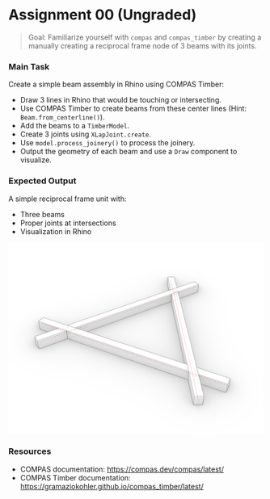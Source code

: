 # Assignment 00 (Ungraded)

> Goal: Familiarize yourself with `compas` and `compas_timber` by creating a manually creating a reciprocal frame node of 3 beams with its joints.

### Main Task

Create a simple beam assembly in Rhino using COMPAS Timber:

- Draw 3 lines in Rhino that would be touching or intersecting.
- Use COMPAS Timber to create beams from these center lines (Hint: `Beam.from_centerline()`).
- Add the beams to a `TimberModel`.
- Create 3 joints using `XLapJoint.create`.
- Use `model.process_joinery()` to process the joinery.
- Output the geometry of each beam and use a `Draw` component to visualize.

### Expected Output

A simple reciprocal frame unit with:

- Three beams
- Proper joints at intersections
- Visualization in Rhino

![Reciprocal Frame in Grasshopper](a00-output.png)

### Resources

- COMPAS documentation: https://compas.dev/compas/latest/
- COMPAS Timber documentation: https://gramaziokohler.github.io/compas_timber/latest/
